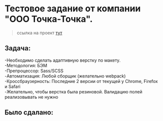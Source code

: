 ﻿# Тестовое задание от компании "ООО Точка-Точка". 
> ссылка на проект <a href="https://isaagverdiev.github.io/Test-task/">тут</a>

## Задача:
-Необходимо сделать адаптивную верстку по макету. <br>
-Методология: БЭМ <br>
-Препроцессор: Sass/SCSS <br>
-Автоматизация: Любой сборщик (желательно webpack) <br>
-Кроссбраузерность: Последние 2 версии от текущей у Chrome, Firefox и Safari <br>
-Желательно, чтобы верстка была резиновой. Валидацию полей реализовывать не нужно <br>

## Было сдалано:
